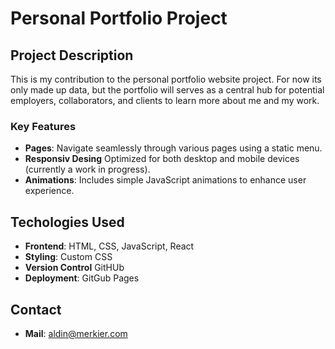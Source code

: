 # Personal Portfolio Project

## Project Description
This is my contribution to the personal portfolio website project. For now its only made up data, but the portfolio will serves as a central hub for potential employers, collaborators, and clients to learn more about me and my work.

### Key Features
-  **Pages**: Navigate seamlessly through various pages using a static menu.
-  **Responsiv Desing** Optimized for both desktop and mobile devices (currently a work in progress).
-  **Animations**: Includes simple JavaScript animations to enhance user experience.


## Techologies Used
- **Frontend**: HTML, CSS, JavaScript, React
- **Styling**: Custom CSS
- **Version Control** GitHUb
- **Deployment**: GitGub Pages 

## Contact
- **Mail**: aldin@merkier.com